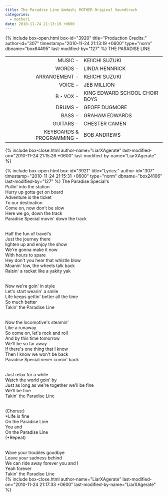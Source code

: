 ```yaml
---
title: The Paradise Line &mdash; MOTHER Original Soundtrack
categories:
  - mother1
date: 2010-11-24 21:13:19 +0600
---
```

{% include box-open.html box-id="3920" title="Production Credits:" author-id="307" timestamp="2010-11-24 21:13:19 +0600" type="norm" dbname="box64495" last-modified-by="127" %}
THE PARADISE LINE

<table>
<tr>
<td align="right">MUSIC -</td>
<td>KEIICHI SUZUKI</td>
</tr>
<tr>
<td align="right">WORDS -</td>
<td>LINDA HENNRICK</td>
</tr>
<tr>
<td align="right">ARRANGEMENT -</td>
<td>KEIICHI SUZUKI</td>
</tr>
<tr>
<td align="right">VOICE -</td>
<td>JEB MILLION</td>
</tr>
<tr>
<td align="right">B・VOX -</td>
<td>KING EDWARD SCHOOL CHOIR BOYS</td>
</tr>
<tr>
<td align="right">DRUMS -</td>
<td>GEOFF DUGMORE</td>
</tr>
<tr>
<td align="right">BASS -</td>
<td>GRAHAM EDWARDS</td>
</tr>
<tr>
<td align="right">GUITARS -</td>
<td>CHESTER CAMEN</td>
</tr>
<tr>
<td align="right">KEYBOARDS & PROGRAMMING -</td>
<td>BOB ANDREWS</td>
</tr>
</table>
{% include box-close.html author-name="LiarXAgerate" last-modified-on="2010-11-24 21:15:26 +0600" last-modified-by-name="LiarXAgerate" %}

{% include box-open.html box-id="3921" title="Lyrics:" author-id="307" timestamp="2010-11-24 21:15:31 +0600" type="norm" dbname="box24106" last-modified-by="127" %}
The Paradise Special's<br />
Pullin' into the station<br />
Hurry up gotta get on board<br />
Adventure is the ticket<br />
To our destination<br />
Come on, now don't be slow<br />
Here we go, down the track<br />
Paradise Special movin' down the track<br /><br />

Half the fun of travel's<br />
Just the journey there<br />
lighten up and enjoy the show<br />
We're gonna make it now<br />
With hours to spare<br />
Hey don't you hear that whistle blow<br />
Moanin' low, the wheels talk back<br />
Raisin' a racket like a yakity yak<br /><br />

Now we're goin' in style<br />
Let's start wearin' a smile<br />
Life keeps gettin' better all the time<br />
So much better<br />
Takin' the Paradise Line<br /><br />

Now the locomotive's steamin'<br />
Like a runaway<br />
So come on, let's rock and roll<br />
And by this time tomorrow<br />
We'll be so far away<br />
If there's one thing that I know<br />
Then I know we won't be back<br />
Paradise Special never comin' back<br /><br />

Just relax for a while<br />
Watch the world goin' by<br />
Just as long as we're together we'll be fine<br />
We'll be fine<br />
Takin' the Paradise Line<br /><br />

(Chorus:)<br />
*Life is fine<br />
On the Paradise Line<br />
You and<br />
On the Paradise Line<br />
(*Repeat)<br /><br />

Wave your troubles goodbye<br />
Leave your sadness behind<br />
We can ride away forever you and I<br />
Yeah forever<br />
Takin' the Paradise Line<br />
{% include box-close.html author-name="LiarXAgerate" last-modified-on="2010-11-24 21:17:33 +0600" last-modified-by-name="LiarXAgerate" %}
